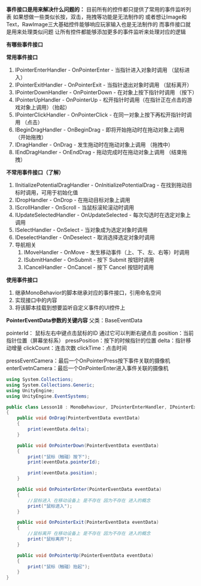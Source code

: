 
**事件接口是用来解决什么问题的：**
目前所有的控件都只提供了常用的事件监听列表
如果想做一些类似长按，双击，拖拽等功能是无法制作的
或者想让Image和Text，RawImage三大基础控件能够响应玩家输入也是无法制作的
而事件接口就是用来处理类似问题
让所有控件都能够添加更多的事件监听来处理对应的逻辑


**有哪些事件接口**

**常用事件接口**
1. IPointerEnterHandler - OnPointerEnter - 当指针进入对象时调用 （鼠标进入）
2. IPointerExitHandler - OnPointerExit - 当指针退出对象时调用 （鼠标离开）
3. IPointerDownHandler - OnPointerDown - 在对象上按下指针时调用 （按下）
4. IPointerUpHandler - OnPointerUp - 松开指针时调用（在指针正在点击的游戏对象上调用）（抬起）
5. IPointerClickHandler - OnPointerClick - 在同一对象上按下再松开指针时调用 （点击）
6. IBeginDragHandler - OnBeginDrag - 即将开始拖动时在拖动对象上调用 （开始拖拽）
7. IDragHandler - OnDrag - 发生拖动时在拖动对象上调用 （拖拽中）
8. IEndDragHandler - OnEndDrag - 拖动完成时在拖动对象上调用 （结束拖拽）

**不常用事件接口（了解）**
1. IInitializePotentialDragHandler - OnInitializePotentialDrag - 在找到拖动目标时调用，可用于初始化值
2. IDropHandler - OnDrop - 在拖动目标对象上调用
3. IScrollHandler - OnScroll - 当鼠标滚轮滚动时调用
4. IUpdateSelectedHandler - OnUpdateSelected - 每次勾选时在选定对象上调用
5. ISelectHandler - OnSelect - 当对象成为选定对象时调用
6. IDeselectHandler - OnDeselect - 取消选择选定对象时调用
7. 导航相关
	1. IMoveHandler - OnMove - 发生移动事件（上、下、左、右等）时调用
	2. ISubmitHandler - OnSubmit - 按下 Submit 按钮时调用
	3. ICancelHandler - OnCancel - 按下 Cancel 按钮时调用


**使用事件接口**
1. 继承MonoBehavior的脚本继承对应的事件接口，引用命名空间
2. 实现接口中的内容
3. 将该脚本挂载到想要监听自定义事件的UI控件上


**PointerEventData参数的关键内容**
父类：BaseEventData

pointerId： 鼠标左右中键点击鼠标的ID 通过它可以判断右键点击
position：当前指针位置（屏幕坐标系）
pressPosition：按下的时候指针的位置
delta：指针移动增量
clickCount：连击次数
clickTime：点击时间

pressEventCamera：最后一个OnPointerPress按下事件关联的摄像机
enterEvetnCamera：最后一个OnPointerEnter进入事件关联的摄像机


```c#
using System.Collections;
using System.Collections.Generic;
using UnityEngine;
using UnityEngine.EventSystems;

public class Lesson18 : MonoBehaviour, IPointerEnterHandler, IPointerExitHandler, IPointerDownHandler, IPointerUpHandler, IDragHandler
{
    public void OnDrag(PointerEventData eventData)
    {
        print(eventData.delta);
    }

    public void OnPointerDown(PointerEventData eventData)
    {
        print("鼠标（触碰）按下");
        print(eventData.pointerId);

        print(eventData.position);
    }

    public void OnPointerEnter(PointerEventData eventData)
    {
        //鼠标进入 在移动设备上 是不存在 因为不存在 进入的概念
        print("鼠标进入");
    }

    public void OnPointerExit(PointerEventData eventData)
    {
        //鼠标离开 在移动设备上 是不存在 因为不存在 进入的概念
        print("鼠标离开");
    }

    public void OnPointerUp(PointerEventData eventData)
    {
        print("鼠标（触碰）抬起");
    }
}

```